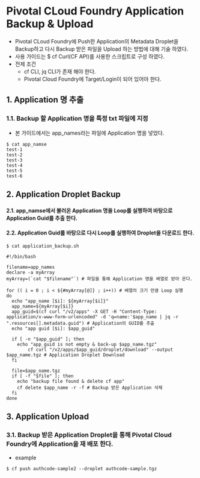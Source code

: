 # Pivotal CLoud Foundry Application Backup & Upload

- Pivotal CLoud Foundry에 Push한 Application의 Metadata Droplet을 Backup하고 다시 Backup 받은 파일을 Upload 하는 방법에 대해 기술 하였다.
- 사용 가이드는 $ cf Curl(CF API)를 사용한 스크립트로 구성 하였다.
- 전제 조건
  - cf CLI, jq CLI가 존재 해야 한다.
  - Pivotal Cloud Foundry에 Target/Login이 되어 있어야 한다.

## 1. Application 명 추출
### 1.1. Backup 할 Application 명을 특정 txt 파일에 지정
- 본 가이드에서는 app_names라는 파일에 Application 명을 넣었다.
```
$ cat app_namse
test-1
test-2
test-3
test-4
test-5
test-6
```

## 2. Application Droplet Backup
#### 2.1. app_namse에서 불러온 Application 명을 Loop를 실행하여 바탕으로 Application Guid를 추출 한다.
#### 2.2. Application Guid를 바탕으로 다시 Loop를 실행하여 Droplet을 다운로드 한다.

```
$ cat application_backup.sh

#!/bin/bash

filename=app_names
declare -a myArray
myArray=(`cat "$filename"`) # 파일을 통해 Application 명을 배열로 받아 온다.

for (( i = 0 ; i < ${#myArray[@]} ; i++)) # 배열의 크기 만큼 Loop 실행
do
  echo "app_name [$i]: ${myArray[$i]}"
  app_name=${myArray[$i]}
  app_guid=$(cf curl "/v2/apps" -X GET -H "Content-Type: application/x-www-form-urlencoded" -d 'q=name:'$app_name | jq -r ".resources[].metadata.guid") # Application의 GUID를 추출
  echo "app guid [$i]: $app_guid"

  if [ -n "$app_guid" ]; then
    echo "app_guid is not empty & back-up $app_name.tgz"
        cf curl "/v2/apps/$app_guid/droplet/download" --output $app_name.tgz # Application Droplet Download
  fi

  file=$app_name.tgz
  if [ -f "$file" ]; then
    echo "backup file found & delete cf app"
    cf delete $app_name -r -f # Backup 받은 Application 삭제
  fi
done
```

## 3. Application Upload
### 3.1. Backup 받은 Application Droplet을 통해 Pivotal Cloud Foundry에 Application을 재 배포 한다.
- example
```
$ cf push authcode-sample2 --droplet authcode-sample.tgz
```


